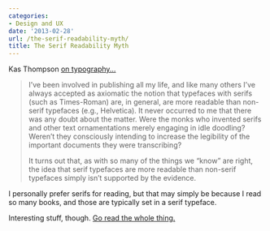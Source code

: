 ```yaml
---
categories:
- Design and UX
date: '2013-02-28'
url: /the-serif-readability-myth/
title: The Serif Readability Myth
---
```


Kas Thompson <a href="http://asserttrue.blogspot.se/2013/01/the-serif-readability-myth.html">on typography...</a>

<blockquote>I’ve been involved in publishing all my life, and like many others I’ve always accepted as axiomatic the notion that typefaces with serifs (such as Times-Roman) are, in general, are more readable than non-serif typefaces (e.g., Helvetica). It never occurred to me that there was any doubt about the matter. Were the monks who invented serifs and other text ornamentations merely engaging in idle doodling? Weren’t they consciously intending to increase the legibility of the important documents they were transcribing?

It turns out that, as with so many of the things we “know” are right, the idea that serif typefaces are more readable than non-serif typefaces simply isn’t supported by the evidence.</blockquote>

I personally prefer serifs for reading, but that may simply be because I read so many books, and those are typically set in a serif typeface.

Interesting stuff, though. <a href="http://asserttrue.blogspot.se/2013/01/the-serif-readability-myth.html">Go read the whole thing.</a>